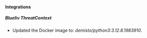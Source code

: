 
#### Integrations

##### Blueliv ThreatContext

- Updated the Docker image to: *demisto/python3:3.12.8.1983910*.

